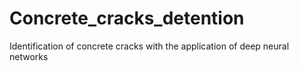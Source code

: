 # Concrete_cracks_detention
Identification of concrete cracks with the application of deep neural networks
